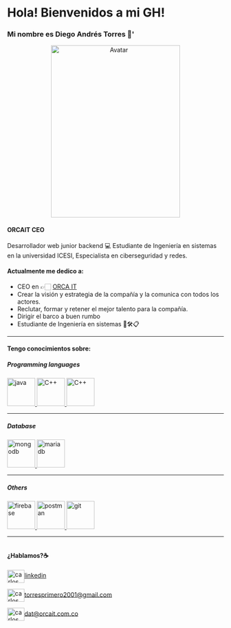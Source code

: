 # Hola! Bienvenidos a mi GH!


###   Mi nombre es Diego Andrés Torres 👋'


<p align="center"> <img src="https://lh3.googleusercontent.com/qMfzLkO_OZPuxm5PtqFKeV8UC-BbNGOe5-71p6GE7ZFWkjAf-Q27OKkv2yO8xTsy5MickBNRGgK_eTfJfNeX_sBHdJZAKHCj8ejQdHmp7NtdcZ4ueg6u3V7q2KDePZPPspe-fRWFBc_gsdvl_WeNW-eRO6MY9WRcVajy5KqhUUlupEKBkVNJ5MyjdG02l-zMliWHnOvuhYsQ-k6MB6M9rfCAtiERh0uhegnPfSuzbupBCaO3S-00Va56ZwescG1tSJKPr5cNa78tGTA9EVPvMq0r2rNHtgLa3Q7GKak7mElqxotqFPbIRYgoWcs1yPXNGAip0rwnb0ujuSGgAS8fgjYZi6M4vOVRPQ5iQYc4iI-jDKk9Ii4hUIY5NU2ANZGXc9bc3xhhGEGnq7XItiuPu94J2LkeU_xB44R979FS1M7quy9ReLqxNnZjXCy0r0hopyrXvjseUotBg73h-avTxgKdQUFPxzWeDh4nJdJ6kXItDPWb1jOSxQWt5D-0tQNWoPt3Z8M1ZzAJkgo0pc28yJi7Za6hfPNObo9JPC6AI6ZzgYxJd8bHt7Y0LhT1wPiRapvhNS_ytCyoV9Gt7hkJUiW7H1iR7P9h2cj2ostAPP-9SINfctJPDK3UECirtcMq05gG2wa5OAZ311liWvLisCZjLjb_1pSqaxA7svBV2hfZ90UsBBLhh5LZiAW9h_fQsbm8smtvnalLM8q4eGgB2cQpbN8LZKgzF5S_yJYMADA21WKHsAbLLBrwDS46Xg=w1298-h1730-no?authuser=0" alt="Avatar" width="300" height="400"></p>



#### ORCAIT CEO

Desarrollador web junior backend 💻  Estudiante de Ingeniería en sistemas en la universidad ICESI, Especialista en ciberseguridad y redes.

#### Actualmente me dedico a:

- CEO en 👉🏻 [ORCA IT](https://orcait.net.co)
- Crear la visión y estrategia de la compañía y la comunica con todos los actores.
- Reclutar,  formar y retener el mejor  talento para la compañía.
- Dirigir el barco a buen rumbo
- Estudiante de Ingeniería en sistemas 👨🛠📋
___



#### Tengo conocimientos sobre:


##### Programming languages


<p align="left"> <a href="https://www.java.com/es/"> <img src="https://cdn-icons-png.flaticon.com/512/226/226777.png" alt="java" width="65" height="65"/> <a href="https://es.wikipedia.org/wiki/C%2B%2B" target="_blank"> <img src="https://cdn-icons-png.flaticon.com/512/919/919841.png" alt="C++" width="65" height="65"/><a href="https://www.python.org" target="_blank"> <img src="https://cdn-icons-png.flaticon.com/512/919/919852.png" alt="C++" width="65" height="65"/> 
 </a>
</p>


____


##### Database
<p align="left"> 
<a href="https://www.postgresql.org" target="_blank"> <img src="https://cdn-icons-png.flaticon.com/512/5968/5968342.png" alt="mongodb" width="65" height="65"/> </a>
<a href="https://mariadb.org/" target="_blank"> <img src="https://www.vectorlogo.zone/logos/mariadb/mariadb-icon.svg" alt="mariadb" width="65" height="65"/> </a>
 </p>


_____


 ##### Others
 <p align="left"> 
 <a href="https://firebase.google.com/" target="_blank"> <img src="https://www.vectorlogo.zone/logos/firebase/firebase-icon.svg" alt="firebase" width="65" height="65"/> </a>
<a href="https://postman.com" target="_blank"> <img src="https://www.vectorlogo.zone/logos/getpostman/getpostman-icon.svg" alt="postman" width="65" height="65"/> </a>
<a href="https://git-scm.com/" target="_blank"> <img src="https://www.vectorlogo.zone/logos/git-scm/git-scm-icon.svg" alt="git" width="65" height="65"/>  </a>
  </p>

_____
<p><img align="center" src="https://github-readme-stats.vercel.app/api/top-langs?username=Datorresp&show_icons=true&locale=en&layout=compact" alt="" /></p>



#### ¿Hablamos?☕️


<p align="left">
<a href="https://www.linkedin.com/in/diego-torres-4102411b5/" target="blank"><img align="center" src="https://cdn.jsdelivr.net/npm/simple-icons@3.0.1/icons/linkedin.svg" alt="carlos salvador díaz" height="30" width="40" />linkedin</a>


<a href="mailto:torresprimero2001@gmail.com" target="blank"><img align="center" src="https://cdn.jsdelivr.net/npm/simple-icons@3.0.1/icons/gmail.svg" alt="carlos salvador díaz" height="30" width="40" />torresprimero2001@gmail.com</a>

<a href="mailto:dat@orcait.com.co" target="blank"><img align="center" src="https://cdn.jsdelivr.net/npm/simple-icons@3.0.1/icons/gmail.svg" alt="carlos salvador díaz" height="30" width="40" />dat@orcait.com.co</a>
